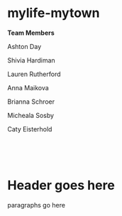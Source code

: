 # mylife-mytown
<p><b>Team Members</b></p>
<p>Ashton Day</p>
<p>Shivia Hardiman</p>
<p>Lauren Rutherford</p>
<p>Anna Maikova</p>
<p>Brianna Schroer</p>
<p>Micheala Sosby</p>
<p>Caty Eisterhold</p>

<!DOCTYPE html>
​
<html>
<head>
  <title>A basic page</title>
  <meta charset="utf-8">
  <meta name="author" content="Rob Weir">
  <meta name="description" content="Sample project for J4502">
  <meta name="viewport" content="width=device-width, initial-scale=1">
 </head>
​
<body>
  <h1>Header goes here</h1>
  <p>paragraphs go here</p>
  <!--This is a comment! It won't show up in the page, just in your source code.-->
</body>
​
​
</html>

<head>
<body>
<title>
<footer>
